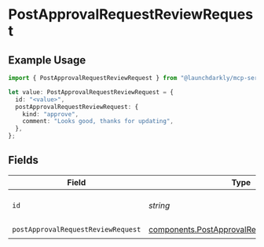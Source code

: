 # PostApprovalRequestReviewRequest

## Example Usage

```typescript
import { PostApprovalRequestReviewRequest } from "@launchdarkly/mcp-server/models/operations";

let value: PostApprovalRequestReviewRequest = {
  id: "<value>",
  postApprovalRequestReviewRequest: {
    kind: "approve",
    comment: "Looks good, thanks for updating",
  },
};
```

## Fields

| Field                                                                                                      | Type                                                                                                       | Required                                                                                                   | Description                                                                                                |
| ---------------------------------------------------------------------------------------------------------- | ---------------------------------------------------------------------------------------------------------- | ---------------------------------------------------------------------------------------------------------- | ---------------------------------------------------------------------------------------------------------- |
| `id`                                                                                                       | *string*                                                                                                   | :heavy_check_mark:                                                                                         | The approval request ID                                                                                    |
| `postApprovalRequestReviewRequest`                                                                         | [components.PostApprovalRequestReviewRequest](../../models/components/postapprovalrequestreviewrequest.md) | :heavy_check_mark:                                                                                         | N/A                                                                                                        |